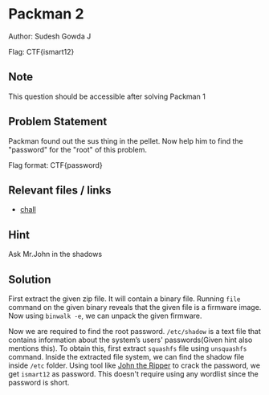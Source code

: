 # Packman 2

Author: Sudesh Gowda J

Flag: CTF{ismart12}


## Note

This question should be accessible after solving Packman 1

## Problem Statement

Packman found out the sus thing in the pellet. Now help him to find the "password" for the "root" of this problem.

Flag format: CTF{password}

## Relevant files / links

- [chall](https://drive.google.com/file/d/1xhFx0atxYlyEHYfLeZlYqfL8hRRbbk1U/view?usp=sharing)


## Hint

Ask Mr.John in the shadows

## Solution

First extract the given zip file. It will contain a binary file. Running <code>file</code> command on the given binary reveals that the given file is a firmware image. Now using <code>binwalk -e</code>, we can unpack the given firmware.

Now we are required to find the root password. <code>/etc/shadow</code> is a text file that contains information about the system’s users' passwords(Given hint also mentions this). To obtain this, first extract <code>squashfs</code> file using <code>unsquashfs</code> command. Inside the extracted file system, we can find the shadow file inside <code>/etc</code> folder. Using tool like [John the Ripper](https://github.com/openwall/john) to crack the password, we get <code>ismart12</code> as password. This doesn't require using any wordlist since the password is short.
